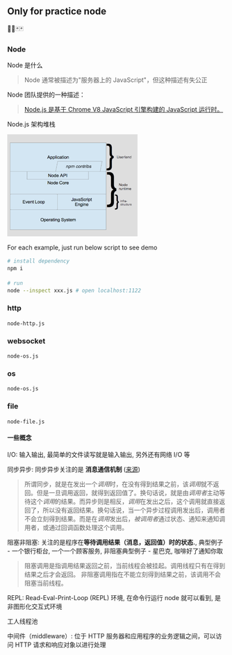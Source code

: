 ## Only for practice node

🎴🎴🃏🃏

### Node

Node 是什么

> Node 通常被描述为"服务器上的 JavaScript"，但这种描述有失公正

Node 团队提供的一种描述：

> [Node.js 是基于 Chrome V8 JavaScript 引擎构建的 JavaScript 运行时。](https://www.ibm.com/developerworks/cn/opensource/os-learn-nodejs-tour-node/index.html)

Node.js 架构堆栈

<img src='assets/image001.png' style="width: 300px;"/>

For each example, just run below script to see demo

```sh
# install dependency
npm i

# run
node --inspect xxx.js # open localhost:1122
```

### http

```
node-http.js
```

### websocket

```
node-os.js
```

### os

```
node-os.js
```

### file

```
node-file.js
```

#### 一些概念

I/O: 输入输出, 最简单的文件读写就是输入输出, 另外还有网络 I/O 等

同步异步: 同步异步关注的是 **消息通信机制** ([来源](https://www.zhihu.com/question/19732473))

> 所谓同步，就是在发出一个*调用*时，在没有得到结果之前，该*调用*就不返回。但是一旦调用返回，就得到返回值了。换句话说，就是由*调用者*主动等待这个*调用*的结果。而异步则是相反，*调用*在发出之后，这个调用就直接返回了，所以没有返回结果。换句话说，当一个异步过程调用发出后，调用者不会立刻得到结果。而是在*调用*发出后，*被调用者*通过状态、通知来通知调用者，或通过回调函数处理这个调用。

阻塞非阻塞: 关注的是程序在**等待调用结果（消息，返回值）时的状态.**, 典型例子 - 一个银行柜台, 一个一个顾客服务, 非阻塞典型例子 - 星巴克, 咖啡好了通知你取

> 阻塞调用是指调用结果返回之前，当前线程会被挂起。调用线程只有在得到结果之后才会返回。
> 非阻塞调用指在不能立刻得到结果之前，该调用不会阻塞当前线程。

REPL: Read-Eval-Print-Loop (REPL) 环境, 在命令行运行 node 就可以看到, 是非图形化交互式环境

工人线程池

中间件（middleware）: 位于 HTTP 服务器和应用程序的业务逻辑之间，可以访问 HTTP 请求和响应对象以进行处理
